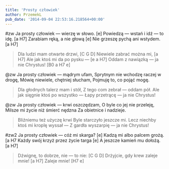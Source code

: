```yaml
---
title: 'Prosty człowiek'
author: PrzemekL
pub_date: '2014-09-04 22:53:16.218564+00:00'
---
```


#zw
Ja prosty człowiek — wierzę w słowo. [e]
Powiedzą — wstań i idź — to idę. [a H7]
Zarabiam ręką, a nie głową [e]
Nie grzeszę pychą ani wstydem. [a H7]
>Dla ludzi mam otwarte drzwi, [C G D]
>Niewiele zabrać można mi, [a H7]
>Ale jak ktoś mi da po pysku — [e a H7]
>Oddam z nawiązką — ja nie Chrystus! [B0 a H7 e]

@zw
Ja prosty człowiek — mądrym ufam,
Sprytnym nie wchodzę raczej w drogę,
Mówię niewiele, chętniej słucham,
Pojmuję to, co pojąć mogę.
>Dla głodnych talerz mam i stół,
>Z tego com zebrał — oddam pół.
>Ale jak sięgnie ktoś po wszystko —
>Łapy przetrącę — ja nie Chrystus!

@zw
Ja prosty człowiek — krwi oszczędzam,
O byle co jej nie przeleję,
Milsze mi życie niż śmierć nędzna
Za obietnice i nadzieje.
>Bliźniemu też użyczę krwi
>Byle starczyło jeszcze mi.
>Lecz niechby ktoś mi kroplę wyssał —
>Z gardła wyszarpię — ja nie Chrystus!

#zw2
Ja prosty człowiek — cóż mi skarga? [e]
Kadzą mi albo palcem grożą. [a H7
Każdy swój krzyż przez życie targa [e]
A jeszcze kamień mu dołożą. [a H7]
>Dźwignę, to dobrze, nie — to nie: [C G D]
>Drżyjcie, gdy krew zaleje mnie! [a H7]
>Zaleje mnie! [H7 e]
